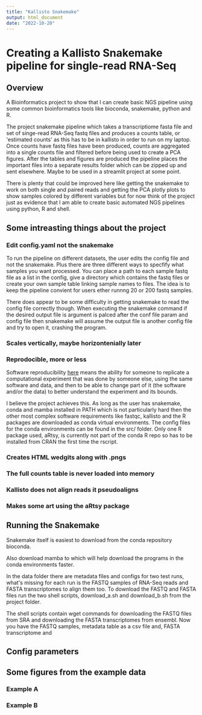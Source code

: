 ```yaml
---
title: "Kallisto Snakemake"
output: html_document
date: "2022-10-20"
---
```



# Creating a Kallisto Snakemake pipeline for single-read RNA-Seq

## Overview

A Bioinformatics project to show that I can create basic NGS pipeline using some
common bioinformatics tools like bioconda, snakemake, python and R.

The project snakemake pipeline which takes a
transcriptiome fasta file and set of singe-read RNA-Seq fastq files
and produces a counts table, or 'estimated counts' as this has to be in kallisto
in order to run on my laptop. Once counts have fastq files have been produced,
counts are aggregated into a single counts file and filtered before being
used to create a PCA figures. After the tables and figures are produced the
pipeline places the important files into a separate results folder which
can be zipped up and sent elsewhere. Maybe to be used in a streamlit project
at some point.

There is plenty that could be improved here like getting the snakemake to 
work on both single and paired reads and getting the PCA plotly plots to show 
samples colored by different variables but for now think of the 
project just as evidence that I am able to create basic automated NGS pipelines 
using python, R and shell. 

## Some intreasting things about the project

### Edit config.yaml not the snakemake

To run the pipeline on different datasets, the user edits the config file and not
the snakemake. Plus there are three different ways to specfify what samples 
you want processed. You can place a path to each sample fastq file as a list 
in the config, give a directory which contains the fastq files or create your
own sample table linking sample names to files. The idea is to keep the pipeline
convient for users ether runnng 20 or 200 fastq samples. 

There does appear to be some difficulty in getting snakemake to read the config 
file correctly though. When executing the snakemake command if the desired 
output file is argument is palced after the conf file param and config file 
then snakemake will assume the output file is another config file and try to 
open it, crashing the program. 

### Scales vertically, maybe horizontenially later


### Reprodocible, more or less 

Software reproducibility 
[here](https://www.software.ac.uk/blog/2017-02-20-software-reproducibility-possible-and-practical) 
means the ability for someone to replicate a
computational experiment that was done by someone else, using the same 
software and data, and then to be able to change part of it (the software 
and/or the data) to better understand the experiment and its bounds.

I believe the project achieves this. As long as the user has snakemake, conda 
and mamba installed in PATH which is not particularly hard then the other 
most complex software requirements like fastqc, kallisto and the R packages 
are downloaded as conda virtual environments. The config files for the conda
environments can be found in the src/ folder. Only one R package used, aRtsy, 
is currently not part of the conda R repo so has to be installed from CRAN the
first time the rscript. 

### Creates HTML wedgits along with .pngs

### The full counts table is never loaded into memory

### Kallisto does not align reads it pseudoaligns 


### Makes some art using the aRtsy package

## Running the Snakemake 


Snakemake itself is easiest to download from the conda repository bioconda.

Also download mamba to which will help download the programs in the conda 
environments faster.


In the data folder there are metadata files and configs for two test runs, 
what's missing for each run is the FASTQ samples of RNA-Seq reads and FASTA
transcriptomes to align them too. To download the FASTQ and FASTA files 
run the two shell scripts, download_a.sh and download_b.sh from the project
folder. 


The shell scripts contain wget commands for downloading the FASTQ files
from SRA and downloading the FASTA transcriptomes from ensembl. Now you have
the FASTQ samples, metadata table as a csv file and, FASTA transcriptome and 



## Config parameters 









## Some figures from the example data

### Example A



### Example B
